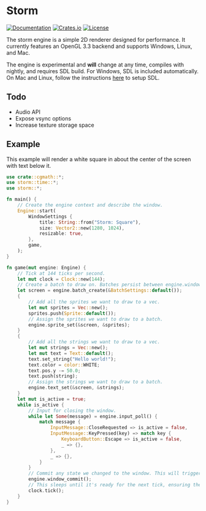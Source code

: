 # Storm

[![Documentation](https://docs.rs/storm/badge.svg)](https://docs.rs/storm)
[![Crates.io](https://img.shields.io/crates/v/storm.svg)](https://crates.io/crates/storm)
[![License](https://img.shields.io/crates/l/storm.svg)](https://github.com/mooman219/storm/blob/master/LICENSE)

The storm engine is a simple 2D renderer designed for performance. It currently features an OpenGL 3.3 backend and supports Windows, Linux, and Mac. 

The engine is experimental and __will__ change at any time, compiles with nightly, and requires SDL build. For Windows, SDL is included automatically. On Mac and Linux, follow the instructions [here](https://github.com/Lokathor/beryllium#building) to setup SDL.

## Todo

- Audio API
- Expose vsync options
- Increase texture storage space

## Example
This example will render a white square in about the center of the screen with text below it.

```rust
use crate::cgmath::*;
use storm::time::*;
use storm::*;

fn main() {
    // Create the engine context and describe the window.
    Engine::start(
        WindowSettings {
            title: String::from("Storm: Square"),
            size: Vector2::new(1280, 1024),
            resizable: true,
        },
        game,
    );
}

fn game(mut engine: Engine) {
    // Tick at 144 ticks per second.
    let mut clock = Clock::new(144);
    // Create a batch to draw on. Batches persist between engine.window_commit()'s.
    let screen = engine.batch_create(&BatchSettings::default());
    {
        // Add all the sprites we want to draw to a vec.
        let mut sprites = Vec::new();
        sprites.push(Sprite::default());
        // Assign the sprites we want to draw to a batch.
        engine.sprite_set(&screen, &sprites);
    }
    {
        // Add all the strings we want to draw to a vec.
        let mut strings = Vec::new();
        let mut text = Text::default();
        text.set_string("Hello world!");
        text.color = color::WHITE;
        text.pos.y -= 50.0;
        text.push(string);
        // Assign the strings we want to draw to a batch.
        engine.text_set(&screen, &strings);
    }
    let mut is_active = true;
    while is_active {
        // Input for closing the window.
        while let Some(message) = engine.input_poll() {
            match message {
                InputMessage::CloseRequested => is_active = false,
                InputMessage::KeyPressed(key) => match key {
                    KeyboardButton::Escape => is_active = false,
                    _ => {},
                },
                _ => {},
            }
        }
        // Commit any state we changed to the window. This will trigger a draw.
        engine.window_commit();
        // This sleeps until it's ready for the next tick, ensuring the 144 TPS we set earlier.
        clock.tick();
    }
}
```
